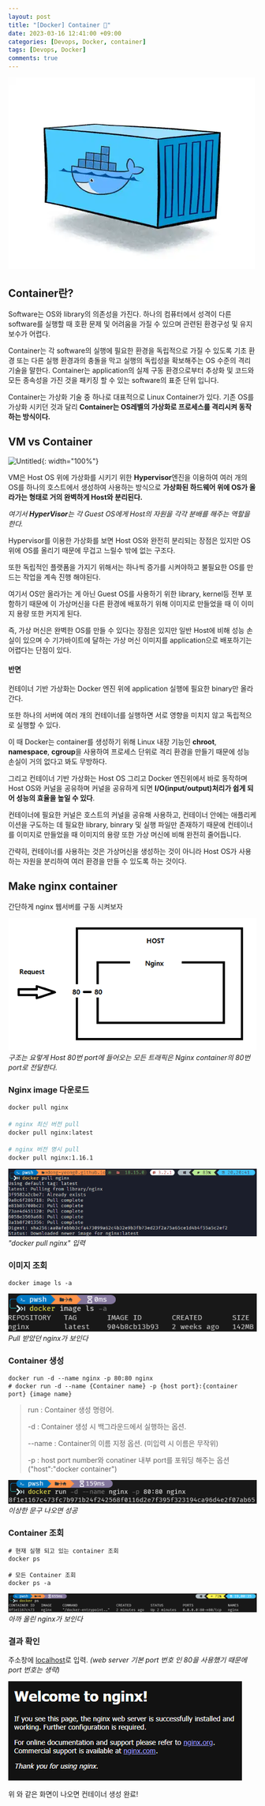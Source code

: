 ```yaml
---
layout: post
title: "[Docker] Container 🐋"
date: 2023-03-16 12:41:00 +09:00
categories: [Devops, Docker, container]
tags: [Devops, Docker]
comments: true
---
```


![Untitled](../../../assets/img/posts/docker/docker_container/docker_conatiner.png)

## Container란?

Software는 OS와 library의 의존성을 가진다. 하나의 컴퓨터에서 성격이 다른 software를 실행할 때 호환 문제 및 어려움을 가질 수 있으며 관련된 환경구성 및 유지보수가 어렵다.

Container는 각 software의 실행에 필요한 환경을 독립적으로 가질 수 있도록 기초 환경 또는 다른 실행 환경과의 충돌을 막고 실행의 독립성을 확보해주는 OS 수준의 격리 기술을 말한다. Container는 application의 실제 구동 환경으로부터 추상화 및 코드와 모든 종속성을 가진 것을 패키징 할 수 있는 software의 표준 단위 입니다.

Container는 가상화 기술 중 하나로 대표적으로 Linux Container가 있다. 기존 OS를 가상화 시키던 것과 달리 **Container는 OS레벨의 가상화로 프로세스를 격리시켜 동작하는 방식이다.**

## VM vs Container

![Untitled](https://blog.kakaocdn.net/dn/JloLY/btq7WUSbsmn/uVtXFK1zOz2FRKuFNNJdQk/img.jpg){: width="100%"}

VM은 Host OS 위에 가상화를 시키기 위한 **Hypervisor**엔진을 이용하여 여러 개의 OS를 하나의 호스트에서 생성하여 사용하는 방식으로 **가상화된 하드웨어 위에 OS가 올라가는 형태로 거의 완벽하게 Host와 분리된다.**

*여기서 **HyperVisor**는 각 Guest OS에게 Host의 자원을 각각 분배를 해주는 역할을 한다.*

Hypervisor를 이용한 가상화를 보면 Host OS와 완전히 분리되는 장점은 있지만 OS위에 OS를 올리기 때문에 무겁고 느릴수 밖에 없는 구조다.

또한 독립적인 플랫폼을 가지기 위해서는 하나씩 증가를 시켜야하고 불필요한 OS를 만드는 작업을 계속 진행 해야된다. 

여기서 OS만 올라가는 게 아닌 Guest OS를 사용하기 위한 library, kernel등 전부 포함하기 때문에 이 가상머신을 다른 환경에 배포하기 위해 이미지로 만들었을 때 이 이미지 용량 또한 커지게 된다.

즉, 가상 머신은 완벽한 OS를 만들 수 있다는 장점은 있지만 일반 Host에 비해 성능 손실이 있으며 수 기가바이트에 달하는 가상 머신 이미지를 application으로 배포하기는 어렵다는 단점이 있다.

#### **반면**

컨테이너 기반 가상화는 Docker 엔진 위에 application 실행에 필요한 binary만 올라간다.

또한 하나의 서버에 여러 개의 컨테이너를 실행하면 서로 영향을 미치지 않고 독립적으로 실행할 수 있다.

이 때 Docker는 container를 생성하기 위해 Linux 내장 기능인 **chroot**, **namespace**, **cgroup**을 사용하여 프로세스 단위로 격리 환경을 만들기 때문에 성능 손실이 거의 없다고 봐도 무방하다.

그리고 컨테이너 기반 가상화는 Host OS 그리고 Docker 엔진위에서 바로 동작하며 Host OS와 커널을 공유하며 커널을 공유하게 되면 **I/O(input/output)처리가 쉽게 되어 성능의 효율을 높일 수 있다**.

컨테이너에 필요한 커널은 호스트의 커널을 공유해 사용하고, 컨테이너 안에는 애플리케이션을 구도하는 데 필요한 library, binrary 및 실행 파일만 존재하기 때문에 컨테이너를 이미지로 만들었을 때 이미지의 용량 또한 가상 머신에 비해 완전히 줄어듭니다.

간략히,
컨테이너를 사용하는 것은 가상머신을 생성하는 것이 아니라 Host OS가 사용하는 자원을 분리하여 여러 환경을 만들 수 있도록 하는 것이다.

## Make nginx container

간단하게 nginx 웹서버를 구동 시켜보자

![Untitled](../../../assets/img/posts/docker/docker_container/nginx.png)
_구조는 요렇게 Host 80번 port에 들어오는 모든 트래픽은 Nginx container의 80번 port로 전달한다._

### Nginx image 다운로드

```bash
docker pull nginx

# nginx 최신 버전 pull
docker pull nginx:latest

# nginx 버전 명시 pull
docker pull nginx:1.16.1
```

![Untitled](../../../assets/img/posts/docker/docker_container/nginx-pull.png)
_"docker pull nginx" 입력_

### 이미지 조회

```shell
docker image ls -a
```
![Untitled](../../../assets/img/posts/docker/docker_container/docker_image_ls.png)
_Pull 받았던 nginx가 보인다_

### Container 생성
```shell
docker run -d --name nginx -p 80:80 nginx
# docker run -d --name {Container name} -p {host port}:{container port} {image name}
```

> run : Container 생성 명령어.
>
> -d : Container 생성 시 백그라운드에서 실행하는 옵션.
>
> --name : Container의 이름 지정 옵션. (미입력 시 이름은 무작위)
>
> -p : host port number와 conatiner 내부 port를 포워딩 해주는 옵션 ("host":"docker container")

![Untitled](../../../assets/img/posts/docker/docker_container/docker_run.png)
_이상한 문구 나오면 성공_

### Container 조회
```shell
# 현재 실행 되고 있는 container 조회
docker ps

# 모든 Container 조회
docker ps -a
```
![Untitled](../../../assets/img/posts/docker/docker_container/docker_ps.png)
_아까 올린 nginx가 보인다_


### 결과 확인
주소창에 [localhost](http://localhost "localhost")로 입력. 
_(web server 기본 port 번호 인 80을 사용했기 때문에 port 번호는 생략)_

![Untitled](../../../assets/img/posts/docker/docker_container/nginx_home.png)

위 와 같은 화면이 나오면 컨테이너 생성 완료!
